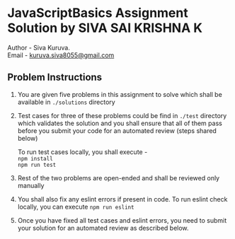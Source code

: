 # JavaScriptBasics Assignment Solution by SIVA SAI KRISHNA K 
Author - Siva Kuruva.   
Email - kuruva.siva8055@gmail.com

## Problem Instructions
1.  You are given five problems in this assignment to solve which shall be available in `./solutions` directory  
2.  Test cases for three of these problems could be find in `./test` directory which validates the solution and you shall ensure that all of them pass before you submit your code for an automated review (steps shared below)  
    
    To run test cases locally, you shall execute -  
    `npm install`  
    `npm run test`  
3.  Rest of the two problems are open-ended and shall be reviewed only manually  
4.  You shall also fix any eslint errors if present in code. To run eslint check locally, you can execute `npm run eslint`  
5.  Once you have fixed all test cases and eslint errors, you need to submit your solution for an automated review as described below.  

